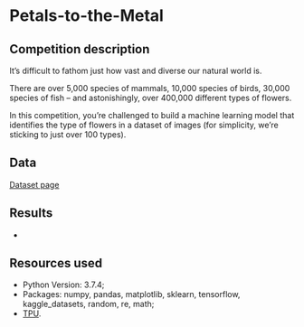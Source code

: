 # Petals-to-the-Metal

## Competition description

It’s difficult to fathom just how vast and diverse our natural world is.

There are over 5,000 species of mammals, 10,000 species of birds, 30,000 species of fish – and astonishingly, over 400,000 different types of flowers.

In this competition, you’re challenged to build a machine learning model that identifies the type of flowers in a dataset of images (for simplicity, we’re sticking to just over 100 types).

## Data

[Dataset page](https://www.kaggle.com/c/tpu-getting-started/data)

## Results

+ 

## Resources used

+ Python Version: 3.7.4;
+ Packages: numpy, pandas, matplotlib, sklearn, tensorflow, kaggle_datasets, random, re, math;
+ [TPU](https://cloud.google.com/tpu/docs).
